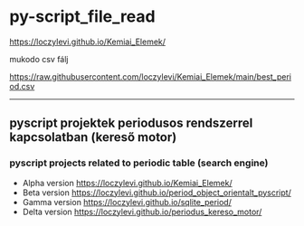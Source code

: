 # py-script_file_read

https://loczylevi.github.io/Kemiai_Elemek/

mukodo csv fálj

https://raw.githubusercontent.com/loczylevi/Kemiai_Elemek/main/best_period.csv


<hr>


## pyscript projektek periodusos rendszerrel kapcsolatban (kereső motor) 
### pyscript projects related to periodic table (search engine)

* Alpha version https://loczylevi.github.io/Kemiai_Elemek/
* Beta version https://loczylevi.github.io/period_object_orientalt_pyscript/
* Gamma version https://loczylevi.github.io/sqlite_period/
* Delta version https://loczylevi.github.io/periodus_kereso_motor/ 

